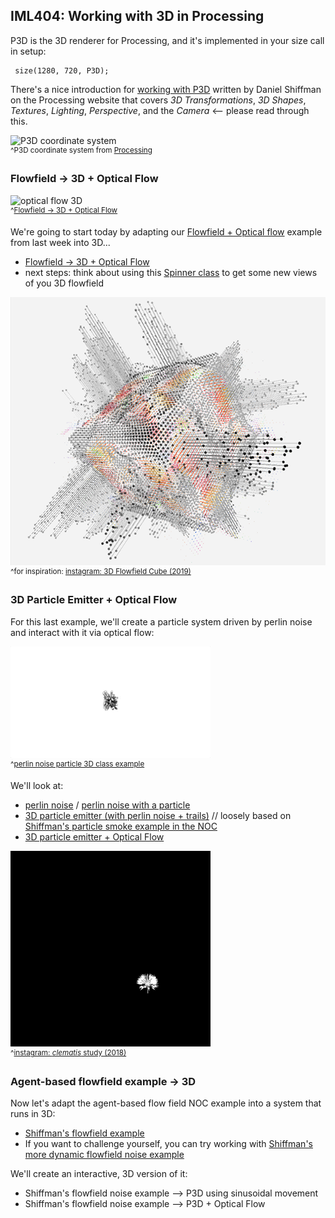 ## IML404: Working with 3D in Processing

P3D is the 3D renderer for Processing, and it's implemented in your size call in setup:

     size(1280, 720, P3D);

There's a nice introduction for [working with P3D](https://processing.org/tutorials/p3d/) written by Daniel Shiffman on the Processing website that covers _3D Transformations_, _3D Shapes_, _Textures_, _Lighting_, _Perspective_, and the _Camera_ <-- please read through this.

![P3D coordinate system](https://processing.org/tutorials/p3d/imgs/coordinatesystem.png)  
<sup>^P3D coordinate system from [Processing](https://processing.org/tutorials/p3d/)</sup>
     
### Flowfield -> 3D + Optical Flow
![optical flow 3D](https://github.com/johnbcarpenter/USC_IML404_IMAGES/blob/master/images/optical-flow-3D.gif)  
<sup>^[Flowfield -> 3D + Optical Flow](https://github.com/johnbcarpenter/USC_IML404/tree/master/CODE/PROCESSING/RGB_CAMERA/OpticalFlowEllipse3DGrid)</sup>  

We're going to start today by adapting our [Flowfield + Optical flow](https://github.com/johnbcarpenter/USC_IML404/blob/master/notes_md/computer-vision-opticalflow-NOC.md) example from last week into 3D...
- [Flowfield -> 3D + Optical Flow](https://github.com/johnbcarpenter/USC_IML404/tree/master/CODE/PROCESSING/RGB_CAMERA/OpticalFlowEllipse3DGrid)
- next steps: think about using this [Spinner class](https://github.com/johnbcarpenter/USC_IML404/tree/master/CODE/PROCESSING/3D_SHADERS/threeD_spinner_sphere) to get some new views of you 3D flowfield

![optical flow 3D cube](https://github.com/johnbcarpenter/USC_IML404_IMAGES/blob/master/images/flowfield-cube.png)  
<sup>^for inspiration: [instagram: 3D Flowfield Cube (2019)](https://www.instagram.com/p/Bt6TwHUn8du/)</sup>  

### 3D Particle Emitter + Optical Flow
For this last example, we'll create a particle system driven by perlin noise and interact with it via optical flow:

![perlin noise particle 3D](https://github.com/johnbcarpenter/USC_IML404_IMAGES/blob/master/images/noise-particle-3D.gif)  
<sup>^[perlin noise particle 3D class example](https://github.com/johnbcarpenter/USC_IML404/tree/master/CODE/PROCESSING/3D_SHADERS/noise_particle_3D)</sup>

We'll look at: 
- [perlin noise](https://github.com/johnbcarpenter/USC_IML404/tree/master/CODE/PROCESSING/3D_SHADERS/noise) / [perlin noise with a particle](https://github.com/johnbcarpenter/USC_IML404/tree/master/CODE/PROCESSING/3D_SHADERS/noise_particle)
- [3D particle emitter (with perlin noise + trails)](https://github.com/johnbcarpenter/USC_IML404/tree/master/CODE/PROCESSING/3D_SHADERS/noise_particle_3D) // loosely based on [Shiffman's particle smoke example in the NOC](https://github.com/nature-of-code/noc-examples-processing/tree/master/chp04_systems/NOC_4_08_ParticleSystemSmoke)
- [3D particle emitter + Optical Flow](https://github.com/johnbcarpenter/USC_IML404/tree/master/CODE/PROCESSING/3D_SHADERS/noise_particle_3D_optiflow)

![clematis study](https://github.com/johnbcarpenter/USC_IML404_IMAGES/blob/master/images/noise-clematis-study.gif)    
<sup>^[instagram: _clematis_ study (2018)](https://www.instagram.com/p/BXCiraTlL2z/)</sup>

### Agent-based flowfield example -> 3D
Now let's adapt the agent-based flow field NOC example into a system that runs in 3D:
- [Shiffman's flowfield example](https://github.com/nature-of-code/noc-examples-processing/tree/master/chp06_agents/NOC_6_04_Flowfield)
- If you want to challenge yourself, you can try working with [Shiffman's more dynamic flowfield noise example](https://github.com/nature-of-code/noc-examples-processing/tree/master/chp06_agents/Exercise_6_07_FlowField3DNoise)

We'll create an interactive, 3D version of it:
- Shiffman's flowfield noise example --> P3D using sinusoidal movement
- Shiffman's flowfield noise example --> P3D + Optical Flow


